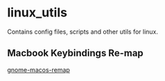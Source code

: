 # linux_utils
Contains config files, scripts and other utils for linux. 

## Macbook Keybindings Re-map

[gnome-macos-remap](https://github.com/petrstepanov/gnome-macos-remap)
